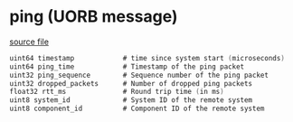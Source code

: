 # ping (UORB message)



[source file](https://github.com/PX4/PX4-Autopilot/blob/release/1.13/msg/ping.msg)

```c
uint64 timestamp			# time since system start (microseconds)
uint64 ping_time			# Timestamp of the ping packet
uint32 ping_sequence		# Sequence number of the ping packet
uint32 dropped_packets		# Number of dropped ping packets
float32 rtt_ms				# Round trip time (in ms)
uint8 system_id				# System ID of the remote system
uint8 component_id			# Component ID of the remote system

```
